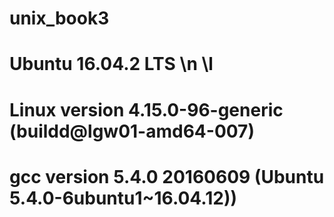 # unix_book3

# Ubuntu 16.04.2 LTS \n \l
# Linux version 4.15.0-96-generic (buildd@lgw01-amd64-007)
# gcc version 5.4.0 20160609 (Ubuntu 5.4.0-6ubuntu1~16.04.12))
